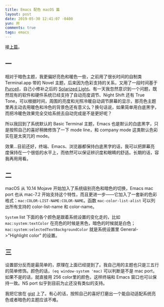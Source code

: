 ```yaml
---
title: Emacs 配色 macOS 篇
layout: post
date: 2019-05-30 12:41:07 -0400
yun: 卅
comments: true
tags: emacs
---
```


接[上篇](/2016/12/08/emacs-color-tips-under-terminal.html)。

## 一
相对于暗色主题，我更偏好亮色和暖色一些，之前用了很长时间的自制类 Terminal.app 带的 Novel 主题，后来因为色彩支持的关系，又用了一段时间基于 [Purcell](https://github.com/purcell/color-theme-sanityinc-solarized)，自己小修补之后的 [Solarized Light](https://github.com/railwaycat/color-theme-sanityinc-solarized)。有一天我忽然意识到一个问题，既然现有的软件和硬件系统已经支持了自动亮度调节、Night Shift 还有 True Tone，可以根据时间，周围的亮度和光照冷暖自动调节屏幕的显示，那亮色主题里再主动去用暖色和冷色的背景色还有意义么？换句话说，如果简单用白底黑字，而把冷暖色效果完全交给系统去自动完成是不是更好呢？

所以我回到了系统默认的 Basic Terminal 主题，Emacs 也是默认的白底黑字，只是按照自己的喜好稍微修饰了一下 mode line，和 company mode 这类默认色彩实在是太突兀的 mode。

效果…目前还好，终端、Emacs、浏览器都保持白底黑字的话，我可以把屏幕亮度保持在一个很低的水平上，而依然可以保证辨识度和眼睛的舒适。长期的话，容我再用用看。

## 二
macOS 从 10.14 Mojave 开始加入了系统级别亮色和暗色的切换，Emacs mac port 也从 mac-7.2 开始支持这个特性，而且更进一步——它加入了一套新的色彩格式：`mac:COLOR-LIST-NAME:COLOR-NAME`。函数 `mac-color-list-alist` 可以列出所有支持的 color-list-name 和 color-name。

`System` list 下面的各个颜色是跟着系统设置的变化走的，比如 `mac:system:textColor` 在亮色的时候是黑色，暗色的时候就是白色；`mac:system:selectedTextBackgroundColor` 就是系统设置里 General->"Highlight color" 的设置。

## 三
设置部分反而是最简单的，原理在上面已经提到了。我自己用的主题也只是三五行的简单修饰。颜色的话，`(eq window-system 'mac)` 可以判断是不是 mac port，如果不是的话，就直接用 256 color里的颜色，这样终端和 Emacs 窗口也可以保持一致。NS port 似乎到目前为止还没有类似的支持。

我把它放在 [gist](https://gist.github.com/railwaycat/39df7d1ad3cc5214423799dcfb1954c4) 上了。有心的话，按照自己的喜好打磨出一个能自动适配系统亮色或者暗色的主题应该不难。


